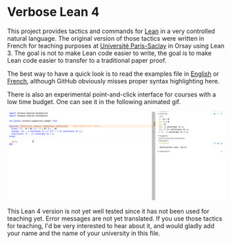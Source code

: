# Verbose Lean 4

This project provides tactics and commands for
[Lean](https://leanprover-community.github.io/) in a very controlled
natural language. The original version of those tactics were written in
French for teaching purposes at 
[Université Paris-Saclay](https://www.universite-paris-saclay.fr/) in
Orsay using Lean 3. The goal is not to make Lean code easier to write, the goal is to
make Lean code easier to transfer to a traditional paper proof.

The best way to have a quick look is to read the examples file
in [English](https://github.com/PatrickMassot/verbose-lean4/blob/master/Verbose/English/Examples.lean) or 
[French](https://github.com/PatrickMassot/verbose-lean4/blob/master/Verbose/French/Examples.lean),
although GitHub obviously misses proper syntax highlighting here.

There is also an experimental point-and-click interface for courses with a low time budget. One can see it in the following animated gif.

![Point-and-click interface](verbose_widget_test_en.gif)

This Lean 4 version is not yet well tested since it has not been used for teaching yet. Error messages are not yet translated. 
If you use those tactics for teaching, I'd be very interested to hear about it, and would gladly add your name and the name of your university in this file.
